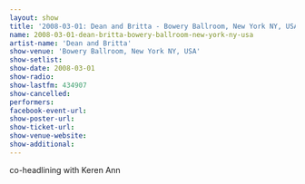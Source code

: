 ```yaml
---
layout: show
title: '2008-03-01: Dean and Britta - Bowery Ballroom, New York NY, USA'
name: 2008-03-01-dean-britta-bowery-ballroom-new-york-ny-usa
artist-name: 'Dean and Britta'
show-venue: 'Bowery Ballroom, New York NY, USA'
show-setlist: 
show-date: 2008-03-01
show-radio: 
show-lastfm: 434907
show-cancelled: 
performers: 
facebook-event-url: 
show-poster-url: 
show-ticket-url: 
show-venue-website: 
show-additional: 
---
```


co-headlining with Keren Ann